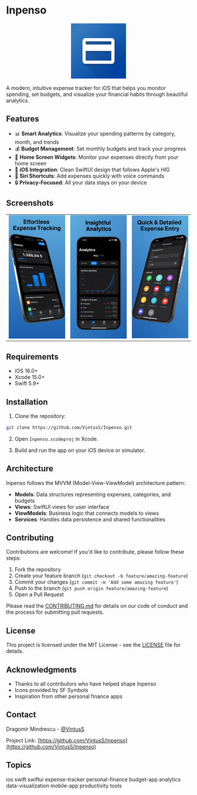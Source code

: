 # Inpenso

<p align="center">
  <kbd>
    <img src=".github/assets/inpenso-logo.png" alt="Inpenso Logo" width="150" height="150"/>
  </kbd>
</p>

A modern, intuitive expense tracker for iOS that helps you monitor spending, set budgets, and visualize your financial habits through beautiful analytics.

## Features

- 📊 **Smart Analytics**: Visualize your spending patterns by category, month, and trends
- 💰 **Budget Management**: Set monthly budgets and track your progress
- 🔔 **Home Screen Widgets**: Monitor your expenses directly from your home screen
- 📱 **iOS Integration**: Clean SwiftUI design that follows Apple's HIG
- 🔄 **Siri Shortcuts**: Add expenses quickly with voice commands
- 🔒 **Privacy-Focused**: All your data stays on your device

## Screenshots

<table>
  <tr>
    <td><img src=".github/assets/dashboard-screenshot.png" alt="Dashboard" width="250"/></td>
    <td><img src=".github/assets/analytics-screenshot.png" alt="Analytics" width="250"/></td>
    <td><img src=".github/assets/add-expense-screenshot.png" alt="Add Expense" width="250"/></td>
  </tr>
</table>

## Requirements

- iOS 16.0+
- Xcode 15.0+
- Swift 5.9+

## Installation

1. Clone the repository:
```bash
git clone https://github.com/VintusS/Inpenso.git
```

2. Open `Inpenso.xcodeproj` in Xcode.

3. Build and run the app on your iOS device or simulator.

## Architecture

Inpenso follows the MVVM (Model-View-ViewModel) architecture pattern:

- **Models**: Data structures representing expenses, categories, and budgets
- **Views**: SwiftUI views for user interface
- **ViewModels**: Business logic that connects models to views
- **Services**: Handles data persistence and shared functionalities

## Contributing

Contributions are welcome! If you'd like to contribute, please follow these steps:

1. Fork the repository
2. Create your feature branch (`git checkout -b feature/amazing-feature`)
3. Commit your changes (`git commit -m 'Add some amazing feature'`)
4. Push to the branch (`git push origin feature/amazing-feature`)
5. Open a Pull Request

Please read the [CONTRIBUTING.md](CONTRIBUTING.md) for details on our code of conduct and the process for submitting pull requests.

## License

This project is licensed under the MIT License - see the [LICENSE](LICENSE) file for details.

## Acknowledgments

- Thanks to all contributors who have helped shape Inpenso
- Icons provided by SF Symbols
- Inspiration from other personal finance apps

## Contact

Dragomir Mindrescu - [@VintusS](https://github.com/VintusS)

Project Link: [https://github.com/VintusS/Inpenso](https://github.com/VintusS/Inpenso)

## Topics

ios swift swiftui expense-tracker personal-finance budget-app analytics data-visualization mobile-app productivity tools 